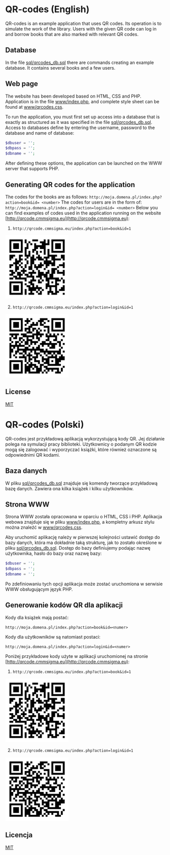 # QR-codes (English)
QR-codes is an example application that uses QR codes. Its operation
is to simulate the work of the library. Users with the given QR code
can log in and borrow books that are also marked with 
relevant QR codes.

## Database
In the file [sql/qrcodes_db.sql](sql/qrcodes_db.sql) there are commands
creating an example database. It contains several books and a few
users.

## Web page
The website has been developed based on HTML, CSS and PHP. Application
is in the file [www/index.php](www/index.php), and complete
style sheet can be found at [www/qrcodes.css](www/qrcodes.css).

To run the application, you must first set up access
into a database that is exactly as structured as it was 
specified in the file [sql/qrcodes_db.sql](sql/qrcodes_db.sql). Access 
to databases define by entering the username, password to the database 
and name of database:
```php
$dbuser = '';
$dbpass = '';
$dbname = '';
```

After defining these options, the application can be launched on the 
WWW server that supports PHP.

## Generating QR codes for the application
The codes for the books are as follows:
``
http://moja.domena.pl/index.php?action=book&id= <number>
``
The codes for users are in the form of:
``
http://moja.domena.pl/index.php?action=login&id= <number>
``
Below you can find examples of codes used in the application running 
on the website
[http://qrcode.cmmsigma.eu](http://qrcode.cmmsigma.eu):

1. ``http://qrcode.cmmsigma.eu/index.php?action=book&id=1``
<img src="img/b01.png" width="200" height="200"/>

2. ``http://qrcode.cmmsigma.eu/index.php?action=login&id=1``
<img src="img/u01.png" width="200" height="200"/>

## License
[MIT](LICENSE)


# QR-codes (Polski)
QR-codes jest przykładową aplikacją wykorzystującą kody QR. Jej działanie 
polega na symulacji pracy biblioteki. Użytkownicy o podanym QR kodzie 
mogą się zalogować i wyporzyczać książki, które również oznaczone są 
odpowiednimi QR kodami.

## Baza danych
W pliku [sql/qrcodes_db.sql](sql/qrcodes_db.sql) znajduje się komendy 
tworzące przykładową bazę danych. Zawiera ona kilka książek i kilku 
użytkowników.

## Strona WWW
Strona WWW została opracowana w oparciu o HTML, CSS i PHP. Aplikacja 
webowa znajduje się w pliku [www/index.php](www/index.php), a kompletny 
arkusz stylu można znaleźć w [www/qrcodes.css](www/qrcodes.css).

Aby uruchomić aplikację należy w pierwszej kolejności ustawić dostęp 
do bazy danych, która ma dokładnie taką strukturę, jak to zostało 
określone w pliku [sql/qrcodes_db.sql](sql/qrcodes_db.sql). Dostęp do 
bazy definiujemy podając nazwę użytkownika, hasło do bazy oraz nazwę 
bazy:
```php
$dbuser = '';
$dbpass = '';
$dbname = '';
```

Po zdefiniowaniu tych opcji aplikacja może zostać uruchomiona w serwisie 
WWW obsługującym język PHP.

## Generowanie kodów QR dla aplikacji
Kody dla książek mają postać:
```
http://moja.domena.pl/index.php?action=book&id=<numer>
```
Kody dla użytkowników są natomiast postaci:
```
http://moja.domena.pl/index.php?action=login&id=<numer>
```
Poniżej przykładowe kody użyte w aplikacji uruchomionej na stronie
[http://qrcode.cmmsigma.eu](http://qrcode.cmmsigma.eu):

1. ``http://qrcode.cmmsigma.eu/index.php?action=book&id=1``
<img src="img/b01.png" width="200" height="200"/>

2. ``http://qrcode.cmmsigma.eu/index.php?action=login&id=1``
<img src="img/u01.png" width="200" height="200"/>

## Licencja
[MIT](LICENSE)
